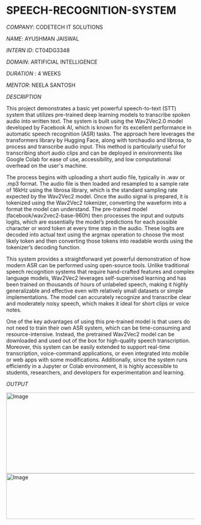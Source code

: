 # SPEECH-RECOGNITION-SYSTEM

*COMPANY*: CODETECH IT SOLUTIONS

*NAME*: AYUSHMAN JAISWAL

*INTERN ID*: CT04DG3348

*DOMAIN*: ARTIFICIAL INTELLIGENCE

*DURATION* : 4 WEEKS

*MENTOR*: NEELA SANTOSH

*DESCRIPTION*

This project demonstrates a basic yet powerful speech-to-text (STT) system that utilizes pre-trained deep learning models to transcribe spoken audio into written text. The system is built using the Wav2Vec2.0 model developed by Facebook AI, which is known for its excellent performance in automatic speech recognition (ASR) tasks. The approach here leverages the transformers library by Hugging Face, along with torchaudio and librosa, to process and transcribe audio input. This method is particularly useful for transcribing short audio clips and can be deployed in environments like Google Colab for ease of use, accessibility, and low computational overhead on the user's machine.

The process begins with uploading a short audio file, typically in .wav or .mp3 format. The audio file is then loaded and resampled to a sample rate of 16kHz using the librosa library, which is the standard sampling rate expected by the Wav2Vec2 model. Once the audio signal is prepared, it is tokenized using the Wav2Vec2 tokenizer, converting the waveform into a format the model can understand. The pre-trained model (facebook/wav2vec2-base-960h) then processes the input and outputs logits, which are essentially the model’s predictions for each possible character or word token at every time step in the audio. These logits are decoded into actual text using the argmax operation to choose the most likely token and then converting those tokens into readable words using the tokenizer’s decoding function.

This system provides a straightforward yet powerful demonstration of how modern ASR can be performed using open-source tools. Unlike traditional speech recognition systems that require hand-crafted features and complex language models, Wav2Vec2 leverages self-supervised learning and has been trained on thousands of hours of unlabeled speech, making it highly generalizable and effective even with relatively small datasets or simple implementations. The model can accurately recognize and transcribe clear and moderately noisy speech, which makes it ideal for short clips or voice notes.

One of the key advantages of using this pre-trained model is that users do not need to train their own ASR system, which can be time-consuming and resource-intensive. Instead, the pretrained Wav2Vec2 model can be downloaded and used out of the box for high-quality speech transcription. Moreover, this system can be easily extended to support real-time transcription, voice-command applications, or even integrated into mobile or web apps with some modifications. Additionally, since the system runs efficiently in a Jupyter or Colab environment, it is highly accessible to students, researchers, and developers for experimentation and learning.

*OUTPUT*

<img width="1803" height="216" alt="Image" src="https://github.com/user-attachments/assets/9d340b2b-744a-48e1-9b48-6d6b85857032" />

<img width="1711" height="122" alt="Image" src="https://github.com/user-attachments/assets/fe4fae78-b9a5-4abf-96d9-46b3186ab149" />

